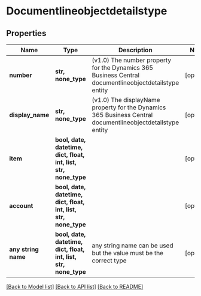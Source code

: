 # Documentlineobjectdetailstype


## Properties
Name | Type | Description | Notes
------------ | ------------- | ------------- | -------------
**number** | **str, none_type** | (v1.0) The number property for the Dynamics 365 Business Central documentlineobjectdetailstype entity | [optional] 
**display_name** | **str, none_type** | (v1.0) The displayName property for the Dynamics 365 Business Central documentlineobjectdetailstype entity | [optional] 
**item** | **bool, date, datetime, dict, float, int, list, str, none_type** |  | [optional] 
**account** | **bool, date, datetime, dict, float, int, list, str, none_type** |  | [optional] 
**any string name** | **bool, date, datetime, dict, float, int, list, str, none_type** | any string name can be used but the value must be the correct type | [optional]

[[Back to Model list]](../README.md#documentation-for-models) [[Back to API list]](../README.md#documentation-for-api-endpoints) [[Back to README]](../README.md)



